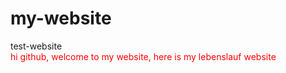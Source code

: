 # my-website
test-website</br>
<font color = "red">hi github, welcome to my website, here is my lebenslauf website</font>

